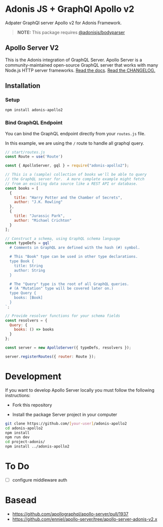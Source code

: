 # Adonis JS + GraphQl Apollo v2

Adpater GraphQl server Apollo v2 for Adonis Framework.

> **NOTE:** This package requires [@adonisjs/bodyparser](https://github.com/adonisjs/adonis-bodyparser)

## Apollo Server V2

This is the Adonis integration of GraphQL Server. Apollo Server is a community-maintained open-source GraphQL server that works with many Node.js HTTP server frameworks. [Read the docs](https://www.apollographql.com/docs/apollo-server/). [Read the CHANGELOG.](https://github.com/apollographql/apollo-server/blob/master/CHANGELOG.md)


## Installation

### Setup

```bash
npm install adonis-apollo2
```

### Bind GraphQL Endpoint

You can bind the GraphQL endpoint directly from your `routes.js` file.

In this example, we are using the `/` route to handle all graphql query.

```js
// start/routes.js
const Route = use('Route')

const { ApolloServer, gql } = require("adonis-apollo2");

// This is a (sample) collection of books we'll be able to query
// the GraphQL server for.  A more complete example might fetch
// from an existing data source like a REST API or database.
const books = [
  {
    title: "Harry Potter and the Chamber of Secrets",
    author: "J.K. Rowling"
  },
  {
    title: "Jurassic Park",
    author: "Michael Crichton"
  }
];

// Construct a schema, using GraphQL schema language
const typeDefs = gql`
  # Comments in GraphQL are defined with the hash (#) symbol.

  # This "Book" type can be used in other type declarations.
  type Book {
    title: String
    author: String
  }

  # The "Query" type is the root of all GraphQL queries.
  # (A "Mutation" type will be covered later on.)
  type Query {
    books: [Book]
  }
`;

// Provide resolver functions for your schema fields
const resolvers = {
  Query: {
    books: () => books
  }
};

const server = new ApolloServer({ typeDefs, resolvers });

server.registerRoutes({ router: Route });
```

# Development
If you want to develop Apollo Server locally you must follow the following instructions:

- Fork this repository

- Install the package Server project in your computer

```bash
git clone https://github.com/[your-user]/adonis-apollo2
cd adonis-apollo2
npm install
npm run dev
cd project-adonis/
npm install ../adonis-apollo2
```

# To Do
- [ ] configure middleware auth

# Basead
- https://github.com/apollographql/apollo-server/pull/1937
- https://github.com/enniel/apollo-server/tree/apollo-server-adonis-v2.x
